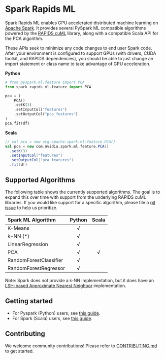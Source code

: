 # Spark Rapids ML

Spark Rapids ML enables GPU accelerated distributed machine learning on [Apache Spark](https://spark.apache.org/).  It provides several PySpark ML compatible algorithms powered by the [RAPIDS cuML](https://docs.rapids.ai/api/cuml/stable/) library, along with a compatible Scala API for the PCA algorithm.

These APIs seek to minimize any code changes to end user Spark code.  After your environment is configured to support GPUs (with drivers, CUDA toolkit, and RAPIDS dependencies), you should be able to just change an import statement or class name to take advantage of GPU acceleration.

**Python**
```python
# from pyspark.ml.feature import PCA
from spark_rapids_ml.feature import PCA

pca = (
    PCA()
    .setK(3)
    .setInputCol("features")
    .setOutputCol("pca_features")
)
pca.fit(df)
```

**Scala**
```scala
// val pca = new org.apache.spark.ml.feature.PCA()
val pca = new com.nvidia.spark.ml.feature.PCA()
  .setK(3)
  .setInputCol("features")
  .setOutputCol("pca_features")
  .fit(df)
```

## Supported Algorithms

The following table shows the currently supported algorithms.  The goal is to expand this over time with support from the underlying RAPIDS cuML libraries.  If you would like support for a specific algorithm, please file a [git issue](https://github.com/NVIDIA/spark-rapids-ml/issues) to help us prioritize.

| Spark ML Algorithm     | Python | Scala |
| :--------------------- | :----: | :---: |
| K-Means                |   √    |       |
| k-NN (*)               |   √    |       |
| LinearRegression       |   √    |       |
| PCA                    |   √    |   √   |
| RandomForestClassifier |   √    |       |
| RandomForestRegressor  |   √    |       |

Note: Spark does not provide a k-NN implementation, but it does have an [LSH-based Approximate Nearest Neighbor](https://spark.apache.org/docs/latest/ml-features.html#approximate-nearest-neighbor-search) implementation.

## Getting started

- For Pyspark (Python) users, see [this guide](README_python.md).
- For Spark (Scala) users, see [this guide](README_scala.md).

## Contributing

We welcome community contributions!  Please refer to [CONTRIBUTING.md](CONTRIBUTING.md) to get started.